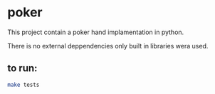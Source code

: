# poker

This project contain a poker hand implamentation in python.

There is no external deppendencies only built in libraries wera used.

## to run:
```bash
make tests
```


